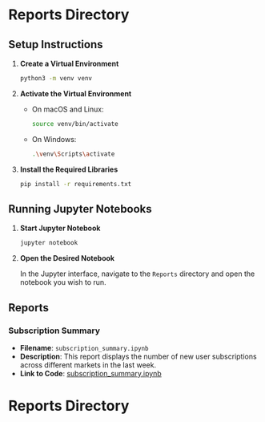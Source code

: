 # Reports Directory

## Setup Instructions

1. **Create a Virtual Environment**

   ```bash
   python3 -m venv venv
   ```

2. **Activate the Virtual Environment**

   - On macOS and Linux:
     ```bash
     source venv/bin/activate
     ```
   - On Windows:
     ```bash
     .\venv\Scripts\activate
     ```

3. **Install the Required Libraries**

   ```bash
   pip install -r requirements.txt
   ```

## Running Jupyter Notebooks

1. **Start Jupyter Notebook**

   ```bash
   jupyter notebook
   ```

2. **Open the Desired Notebook**

   In the Jupyter interface, navigate to the `Reports` directory and open the notebook you wish to run.

## Reports

### Subscription Summary

- **Filename**: `subscription_summary.ipynb`
- **Description**: This report displays the number of new user subscriptions across different markets in the last week.
- **Link to Code**: [subscription_summary.ipynb](subscription_summary.ipynb)
# Reports Directory
